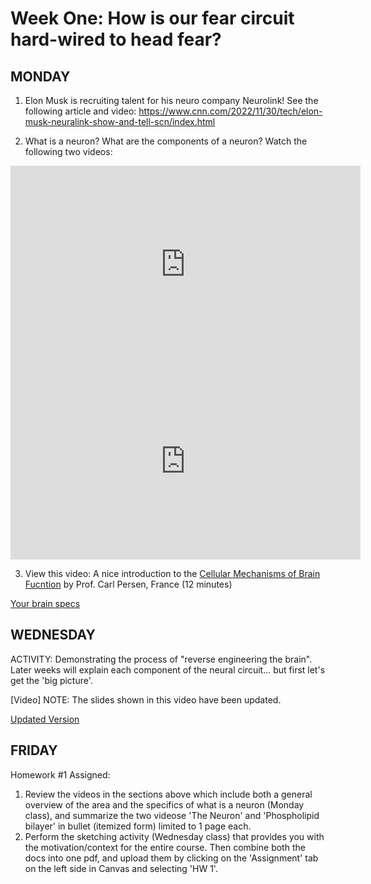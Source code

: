 # Week One: How is our fear circuit hard-wired to head fear?

## MONDAY
1. Elon Musk is recruiting talent for his neuro company Neurolink! See the following article and video: https://www.cnn.com/2022/11/30/tech/elon-musk-neuralink-show-and-tell-scn/index.html

2. What is a neuron? What are the components of a neuron? Watch the following two videos:
<iframe width="560" height="315" src="https://www.youtube.com/embed/HZh0A-lWSmY?si=HUAgsdgRHpPQKNeu" title="YouTube video player" frameborder="0" allow="accelerometer; autoplay; clipboard-write; encrypted-media; gyroscope; picture-in-picture; web-share" allowfullscreen></iframe>

<iframe width="560" height="315" src="https://www.youtube.com/embed/x8ROEj2SFes?si=KpEPDs7e22dsu9sh" title="YouTube video player" frameborder="0" allow="accelerometer; autoplay; clipboard-write; encrypted-media; gyroscope; picture-in-picture; web-share" allowfullscreen></iframe>

3. View this video: A nice introduction to the [Cellular Mechanisms of Brain Fucntion](https://training.incf.org/lesson/introduction-cellular-mechanisms-brain-function) by Prof. Carl Persen, France (12 minutes)

[Your brain specs](/resources/week1/Your%20Brain%20specs.pdf)

## WEDNESDAY

ACTIVITY: Demonstrating the process of "reverse engineering the brain". Later weeks will explain each component of the neural circuit... but first let's get the 'big picture'.

[Video]
NOTE: The slides shown in this video have been updated.

[Updated Version](/resources/week1/Activity%20-Sketch%20your%20fear%20circuit.pdf)

## FRIDAY
Homework #1 Assigned:
1. Review the videos in the sections above which include both a general overview of the area and the specifics of what is a neuron (Monday class), and summarize the two videose 'The Neuron' and 'Phospholipid bilayer' in bullet (itemized form) limited to 1 page each.
2. Perform the sketching activity (Wednesday class) that provides you with the motivation/context for the entire course.
Then combine both the docs into one pdf, and upload them by clicking on the 'Assignment' tab on the left side in Canvas and selecting 'HW 1'. 